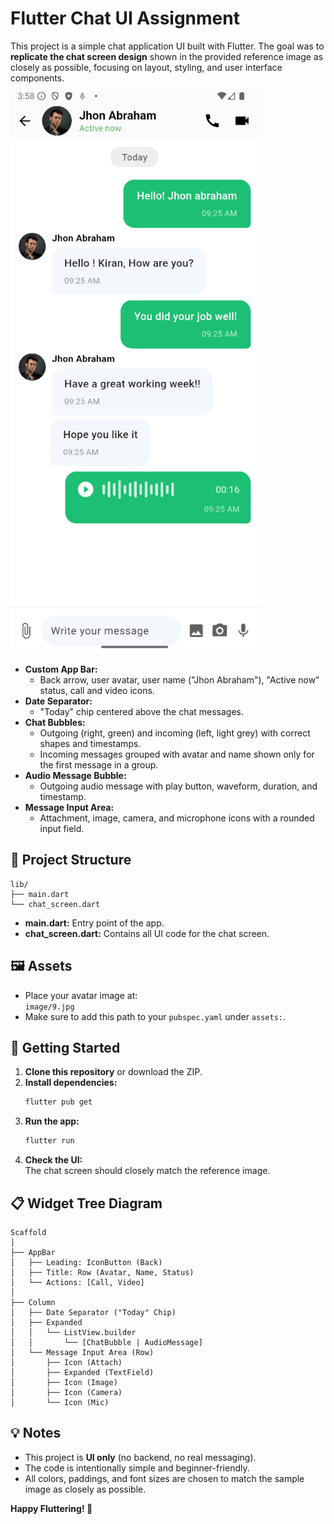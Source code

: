 

# Flutter Chat UI Assignment

This project is a simple chat application UI built with Flutter. The goal was to **replicate the chat screen design** shown in the provided reference image as closely as possible, focusing on layout, styling, and user interface components.

![Screenshot](mmm.png)

- **Custom App Bar:**  
  - Back arrow, user avatar, user name ("Jhon Abraham"), "Active now" status, call and video icons.
- **Date Separator:**  
  - "Today" chip centered above the chat messages.
- **Chat Bubbles:**  
  - Outgoing (right, green) and incoming (left, light grey) with correct shapes and timestamps.
  - Incoming messages grouped with avatar and name shown only for the first message in a group.
- **Audio Message Bubble:**  
  - Outgoing audio message with play button, waveform, duration, and timestamp.
- **Message Input Area:**  
  - Attachment, image, camera, and microphone icons with a rounded input field.

## 📂 Project Structure

```
lib/
├── main.dart
└── chat_screen.dart
```

- **main.dart:** Entry point of the app.
- **chat_screen.dart:** Contains all UI code for the chat screen.

## 🖼️ Assets

- Place your avatar image at:  
  `image/9.jpg`
- Make sure to add this path to your `pubspec.yaml` under `assets:`.

## 🚀 Getting Started

1. **Clone this repository** or download the ZIP.
2. **Install dependencies:**
    ```bash
    flutter pub get
    ```
3. **Run the app:**
    ```bash
    flutter run
    ```
4. **Check the UI:**  
   The chat screen should closely match the reference image.

## 📋 Widget Tree Diagram

```
Scaffold
│
├── AppBar
│   ├── Leading: IconButton (Back)
│   ├── Title: Row (Avatar, Name, Status)
│   └── Actions: [Call, Video]
│
├── Column
│   ├── Date Separator ("Today" Chip)
│   ├── Expanded
│   │   └── ListView.builder
│   │       └── [ChatBubble | AudioMessage]
│   └── Message Input Area (Row)
│       ├── Icon (Attach)
│       ├── Expanded (TextField)
│       ├── Icon (Image)
│       ├── Icon (Camera)
│       └── Icon (Mic)
```

## 💡 Notes

- This project is **UI only** (no backend, no real messaging).
- The code is intentionally simple and beginner-friendly.
- All colors, paddings, and font sizes are chosen to match the sample image as closely as possible.

**Happy Fluttering! 🚀**
